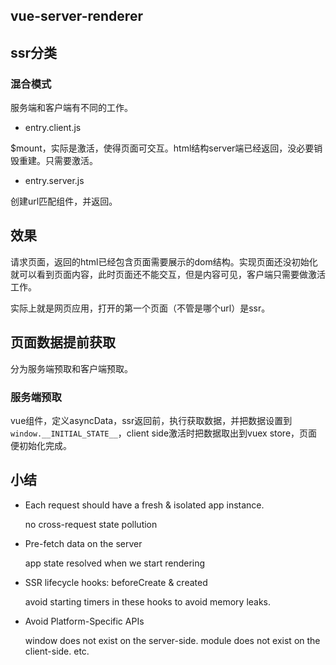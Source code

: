 ## vue-server-renderer



## ssr分类

### 混合模式

服务端和客户端有不同的工作。

- entry.client.js 	

$mount，实际是激活，使得页面可交互。html结构server端已经返回，没必要销毁重建。只需要激活。

- entry.server.js	

创建url匹配组件，并返回。



## 效果

请求页面，返回的html已经包含页面需要展示的dom结构。实现页面还没初始化就可以看到页面内容，此时页面还不能交互，但是内容可见，客户端只需要做激活工作。



实际上就是网页应用，打开的第一个页面（不管是哪个url）是ssr。



## 页面数据提前获取

分为服务端预取和客户端预取。

### 服务端预取

vue组件，定义asyncData，ssr返回前，执行获取数据，并把数据设置到`window.__INITIAL_STATE__`，client side激活时把数据取出到vuex store，页面便初始化完成。







## 小结

- Each request should have a fresh & isolated app instance.

  no cross-request state pollution

- Pre-fetch data on the server

  app state resolved when we start rendering

- SSR lifecycle hooks: beforeCreate & created

  avoid starting timers in these hooks to avoid memory leaks.

- Avoid Platform-Specific APIs

  window does not exist on the server-side. module does not exist on the client-side. etc.

